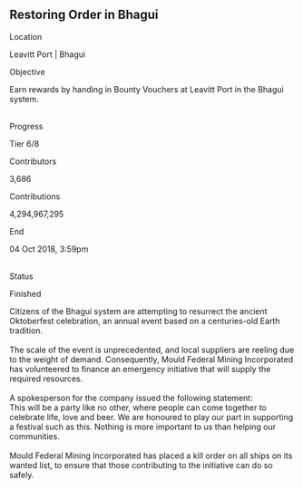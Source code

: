 ## Restoring Order in Bhagui

Location

Leavitt Port \| Bhagui

Objective

Earn rewards by handing in Bounty Vouchers at Leavitt Port in the Bhagui
system.

\
Progress

Tier 6/8

Contributors

3,686

Contributions

4,294,967,295

End

04 Oct 2018, 3:59pm

\
Status

Finished

Citizens of the Bhagui system are attempting to resurrect the ancient
Oktoberfest celebration, an annual event based on a centuries-old Earth
tradition.\
\
The scale of the event is unprecedented, and local suppliers are reeling
due to the weight of demand. Consequently, Mould Federal Mining
Incorporated has volunteered to finance an emergency initiative that
will supply the required resources.\
\
A spokesperson for the company issued the following statement:\
This will be a party like no other, where people can come together to
celebrate life, love and beer. We are honoured to play our part in
supporting a festival such as this. Nothing is more important to us than
helping our communities.\
\
Mould Federal Mining Incorporated has placed a kill order on all ships
on its wanted list, to ensure that those contributing to the initiative
can do so safely.
